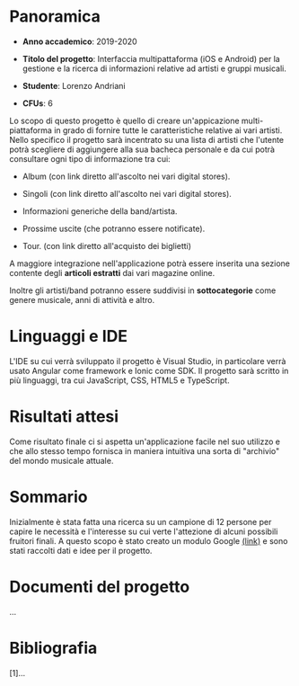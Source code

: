 # Panoramica

- **Anno accademico**: 2019-2020

- **Titolo del progetto**: Interfaccia multipattaforma (iOS e Android) per la gestione e la ricerca di informazioni relative ad artisti e gruppi musicali.

- **Studente**: Lorenzo Andriani

- **CFUs**: 6

Lo scopo di questo progetto è quello di creare un'appicazione multi-piattaforma in grado di fornire tutte le caratteristiche relative ai vari artisti. Nello specifico il progetto sarà incentrato su una lista di artisti che l'utente potrà scegliere di aggiungere alla sua bacheca personale e da cui potrà consultare ogni tipo di informazione tra cui:

- Album (con link diretto all'ascolto nei vari digital stores).

- Singoli (con link diretto all'ascolto nei vari digital stores).

- Informazioni generiche della band/artista.

- Prossime uscite (che potranno essere notificate).

- Tour. (con link diretto all'acquisto dei biglietti)

A maggiore integrazione nell'applicazione potrà essere inserita una sezione contente degli **articoli estratti** dai vari magazine online.

Inoltre gli artisti/band potranno essere suddivisi in **sottocategorie** come genere musicale, anni di attività e altro.

# Linguaggi e IDE

L'IDE su cui verrà sviluppato il progetto è Visual Studio, in particolare verrà usato Angular come framework e Ionic come SDK. Il progetto sarà scritto in più linguaggi, tra cui JavaScript, CSS, HTML5 e TypeScript.


# Risultati attesi

Come risultato finale ci si aspetta un'applicazione facile nel suo utilizzo e che allo stesso tempo fornisca in maniera intuitiva una sorta di "archivio" del mondo musicale attuale. 

# Sommario
  
  Inizialmente è stata fatta una ricerca su un campione di 12 persone per capire le necessità e l'interesse su cui verte l'attezione di alcuni possibili fruitori finali. A questo scopo è stato creato un modulo Google [(link)](https://forms.gle/14nzKjwpztQkoJcHA) e sono stati raccolti dati e idee per il progetto. 

# Documenti del progetto
  
  ...

# Bibliografia

  

\[1\]...
